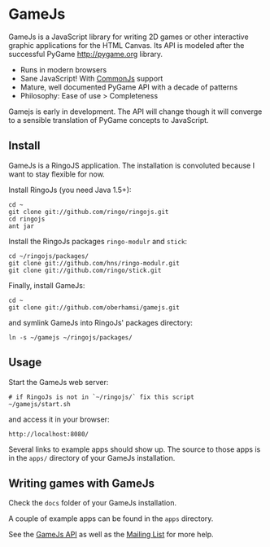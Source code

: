 GameJs
=======

GameJs is a JavaScript library for writing 2D games or other interactive graphic applications for the HTML Canvas. Its API is modeled after the successful PyGame <http://pygame.org> library.

   * Runs in modern browsers
   * Sane JavaScript! With [CommonJs](http://www.commonjs.org/) support
   * Mature, well documented PyGame API with a decade of patterns
   * Philosophy: Ease of use > Completeness

Gamejs is early in development. The API will change though it will converge to a sensible translation of PyGame concepts to JavaScript.

Install
-------
GameJs is a RingoJS application. The installation is convoluted because I
want to stay flexible for now.

Install RingoJs (you need Java 1.5+):

    cd ~
    git clone git://github.com/ringo/ringojs.git
    cd ringojs
    ant jar

Install the RingoJs packages `ringo-modulr` and `stick`:

    cd ~/ringojs/packages/
    git clone git://github.com/hns/ringo-modulr.git
    git clone git://github.com/ringo/stick.git

Finally, install GameJs:

    cd ~
    git clone git://github.com/oberhamsi/gamejs.git

and symlink GameJs into RingoJs' packages directory:

    ln -s ~/gamejs ~/ringojs/packages/

Usage
------------------

Start the GameJs web server:

    # if RingoJs is not in `~/ringojs/` fix this script
    ~/gamejs/start.sh

and access it in your browser:

    http://localhost:8080/

Several links to example apps should show up. The source to those apps is in the `apps/` directory of your GameJs installation.

Writing games with GameJs
-----------------------------

Check the `docs` folder of your GameJs installation.

A couple of example apps can be found in the `apps` directory.

See the [GameJs API](http://gamejs.org/api/) as well as the [Mailing List](http://groups.google.com/group/gamejs) for more help.
